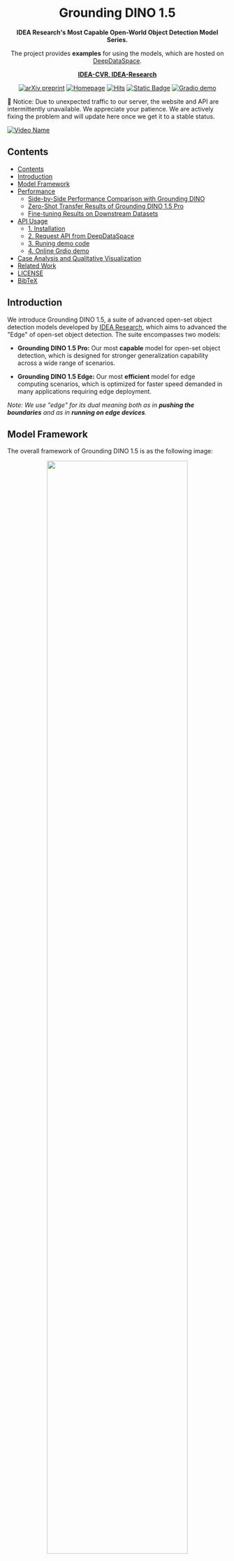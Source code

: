 <h1 align="center">Grounding DINO 1.5</h2>

<div align=center>

  **IDEA Research's Most Capable Open-World Object Detection Model Series.** 

  The project provides **examples** for using the models, which are hosted on [DeepDataSpace](https://deepdataspace.com/home).

  **[IDEA-CVR, IDEA-Research](https://github.com/IDEA-Research)** 

</div>

<div align=center>

[![arXiv preprint](https://img.shields.io/badge/arxiv_2405.10300-blue%3Flog%3Darxiv)](https://arxiv.org/abs/2405.10300)   [![Homepage](https://img.shields.io/badge/homepage-visit-blue)](https://deepdataspace.com/home) [![Hits](https://hits.seeyoufarm.com/api/count/incr/badge.svg?url=https%3A%2F%2Fgithub.com%2FIDEA-Research%2FGrounding-DINO-1.5-API&count_bg=%2390E1ED&title_bg=%23EB7373&icon=&icon_color=%23E9BABA&title=VISITORS&edge_flat=true)](https://hits.seeyoufarm.com) [![Static Badge](https://img.shields.io/badge/Try_Demo!-blue?logo=chainguard&logoColor=green)](https://deepdataspace.com/playground/grounding_dino) [![Gradio demo](https://img.shields.io/badge/%F0%9F%A4%97%20demo-Gradio-ff7c00)](https://huggingface.co/spaces/Mountchicken/Grounding-DINO-1.5)
</div>

🚨 Notice: Due to unexpected traffic to our server, the website and API are intermittently unavailable. We appreciate your patience. We are actively fixing the problem and will update here once we get it to a stable status.

[![Video Name](asset/video_cover.jpg)](https://github.com/Mountchicken/MMOCR_tutorials/assets/65173622/1adb50af-8ebf-4e9c-aa45-b96267ea6622)


## Contents
- [Contents](#contents)
- [Introduction](#introduction)
- [Model Framework](#model-framework)
- [Performance](#performance)
  - [Side-by-Side Performance Comparison with Grounding DINO](#side-by-side-performance-comparison-with-grounding-dino)
  - [Zero-Shot Transfer Results of Grounding DINO 1.5 Pro](#zero-shot-transfer-results-of-grounding-dino-15-pro)
  - [Fine-tuning Results on Downstream Datasets](#fine-tuning-results-on-downstream-datasets)
- [API Usage](#api-usage)
  - [1. Installation](#1-installation)
  - [2. Request API from DeepDataSpace](#2-request-api-from-deepdataspace)
  - [3. Runing demo code](#3-runing-demo-code)
  - [4. Online Grdio demo](#4-online-grdio-demo)
- [Case Analysis and Qualitative Visualization](#case-analysis-and-qualitative-visualization)
- [Related Work](#related-work)
- [LICENSE](#license)
- [BibTeX](#bibtex)

## Introduction

We introduce Grounding DINO 1.5, a suite of advanced open-set object detection models developed by [IDEA Research](https://github.com/IDEA-Research), which aims to advanced the "Edge" of open-set object detection. The suite encompasses two models:

- **Grounding DINO 1.5 Pro:** Our most **capable** model for open-set object detection, which is designed for stronger generalization capability across a wide range of scenarios.

- **Grounding DINO 1.5 Edge:** Our most **efficient** model for edge computing scenarios, which is optimized for faster speed demanded in many applications requiring edge deployment.

<p align="left"><em>Note: We use "edge" for its dual meaning both as in <b>pushing the boundaries</b> and as in <b>running on edge devices</b>.</em></p>


## Model Framework

The overall framework of Grounding DINO 1.5 is as the following image:

<div align="center">
  <img src="./asset/gd1.5_overall_framework.png" width="80%">
</div>

Grounding DINO 1.5 Pro preserves the core architecture of Grounding DINO which employs a deep early fusion architecture.

## Performance

### Side-by-Side Performance Comparison with Grounding DINO

<div align="center">
  <img src="./asset/zeroshot.png" width="80%">
</div>

### Zero-Shot Transfer Results of Grounding DINO 1.5 Pro

<table align="center">
<thead>
  <tr>
    <th>Model</th>
    <th>COCO <br><sup><sup>(AP box)</sup></sup></th>
    <th>LVIS-minival <br><sup><sup>(AP all)</sup></sup></th>
    <th>LVIS-minival <br><sup><sup>(AP rare)</sup></sup></th>
    <th>LVIS-val <br><sup><sup>(AP all)</sup></sup></th>
    <th>LVIS-val <br><sup><sup>(AP rare)</sup></sup></th>
    <th>ODinW35 <br><sup><sup>(AP avg)</sup></sup></th>
    <th>ODinW13 <br><sup><sup>(AP avg)</sup></sup></th>
  </tr>
</thead>
<tbody align="center">
  <tr>
    <td>Other Best<br>Open-Set Model</td>
    <td>53.4<br><sup><sup>(OmDet-Turbo)</sup></sup></td>
    <td>47.6<br><sup><sup>(T-Rex2 visual)</sup></sup></td>
    <td>45.4<br><sup><sup>(T-Rex2 visual)</sup></sup></td>
    <td>45.3<br><sup><sup>(T-Rex2 visual)</sup></sup></td>
    <td>43.8<br><sup><sup>(T-Rex2 visual)</sup></sup></td>
    <td>30.1<br><sup><sup>(OmDet-Turbo)</sup></sup></td>
    <td><b>59.8</b><br><sup><sup>(APE-B)</sup></sup></td>
  </tr>
  <tr>
    <td>DetCLIPv3</td>
    <td> - </td>
    <td>48.8</td>
    <td>49.9</td>
    <td>41.4</td>
    <td>41.4</td>
    <td> - </td>
    <td> - </td>
  </tr>
  <tr>
    <td>Grounding DINO</td>
    <td>52.5</td>
    <td>27.4</td>
    <td>18.1</td>
    <td> - </td>
    <td> - </td>
    <td> 26.1 </td>
    <td> 56.9 </td>
  </tr>
  <tr>
    <td>T-Rex2 (text)</td>
    <td>52.2</td>
    <td>54.9</td>
    <td>49.2</td>
    <td> 45.8 </td>
    <td> 42.7 </td>
    <td> 22.0 </td>
    <td> - </td>
  </tr>
  <tr>
    <td><b>Grounding DINO 1.5 Pro</b></td>
    <td><b>54.3</b></td>
    <td><b>55.7</b></td>
    <td><b>56.1</b></td>
    <td><b>47.6</b></td>
    <td><b>44.6</b></td>
    <td><b>30.2</b></td>
    <td>58.7</td>
  </tr>
</tbody>
</table>

- Grounding DINO 1.5 Pro achieves **SOTA** performance on COCO, LVIS-minival, LVIS-val, and ODinW35 **zero-shot** transfer benchmarks.

### Fine-tuning Results on Downstream Datasets

<table align="center">
<thead>
  <tr>
    <th>Model</th>
    <th>LVIS-minival <br><sup><sup>(AP all)</sup></sup></th>
    <th>LVIS-minival <br><sup><sup>(AP rare)</sup></sup></th>
    <th>LVIS-val <br><sup><sup>(AP all)</sup></sup></th>
    <th>LVIS-val <br><sup><sup>(AP rare)</sup></sup></th>
    <th>ODinW35 <br><sup><sup>(AP avg)</sup></sup></th>
    <th>ODinW13 <br><sup><sup>(AP avg)</sup></sup></th>
  </tr>
</thead>
<tbody align="center">
  <tr>
    <td>GLIPv2</td>
    <td>59.8</td>
    <td>-</td>
    <td>-</td>
    <td>-</td>
    <td> - </td>
    <td> 70.4 </td>
  </tr>
  <tr>
    <td>OWL-ST + FT †</td>
    <td>54.4</td>
    <td>46.1</td>
    <td>49.4</td>
    <td>44.6</td>
    <td> - </td>
    <td> - </td>
  </tr>
  <tr>
    <td>DetCLIPv2</td>
    <td>58.3</td>
    <td>60.1</td>
    <td>53.1</td>
    <td> 49.0 </td>
    <td> - </td>
    <td> 70.4 </td>
  </tr>
  <tr>
    <td>DetCLIPv3</td>
    <td> 60.5 </td>
    <td> 60.7 </td>
    <td> - </td>
    <td>-</td>
    <td>-</td>
    <td> 72.1 </td>
  </tr>
  <tr>
    <td>DetCLIPv3 †</td>
    <td>60.8</td>
    <td>56.7</td>
    <td>54.1</td>
    <td>45.8</td>
    <td> - </td>
    <td> - </td>
  </tr>
  <tr>
    <td>Grounding DINO 1.5 Pro (zero-shot)</td>
    <td>55.7</td>
    <td>56.1</td>
    <td>47.6</td>
    <td>44.6</td>
    <td>30.2</td>
    <td>58.7</td>
  </tr>
  <tr>
    <td><b>Grounding DINO 1.5 Pro</b></td>
    <td><b>68.1</b></td>
    <td><b>68.7</b></td>
    <td><b>63.5</b></td>
    <td><b>64.0</b></td>
    <td><b>70.6</b></td>
    <td><b>72.4</b></td>
  </tr>
</tbody>
</table>

- † indicates results of fine-tuning with LVIS base categories only.

## API Usage
### 1. Installation

```bash
pip install -v -e .
```

### 2. Request API from DeepDataSpace

Refer to the DeepDataSpace for API keys: https://deepdataspace.com/request_api


### 3. Runing demo code

```bash
python demo/demo.py --token <API_TOKEN>
```

### 4. Online Grdio demo
```bash
python gradio_app.py --token <API_TOKEN>
```

## Case Analysis and Qualitative Visualization

<details close>
<summary> <b> Common Object Detection </b> </summary>

<div align="center">
  <img src="./asset/qualitative_visualization/common_object_vis.png" width="100%">
</div>

<div align="center">
  <img src="./asset/qualitative_visualization/common_object_vis2.png" width="100%">
</div>

</details>

<p></p>

<details close>
<summary> <b> Long-tailed Object Detection </b> </summary>

<div align="center">
  <img src="./asset/qualitative_visualization/longtail_object_vis.png" width="100%">
</div>

</details>

<p></p>

<details close>
<summary> <b> Short Caption Grounding </b> </summary>

<div align="center">
  <img src="./asset/qualitative_visualization/short_caption_vis.png" width="100%">
</div>

</details>

<p></p>

<details close>
<summary> <b> Long Caption Grounding </b> </summary>

<div align="center">
  <img src="./asset/qualitative_visualization/long_caption_vis.png" width="100%">
</div>

<div align="center">
  <img src="./asset/qualitative_visualization/long_caption_vis2.png" width="100%">
</div>

<div align="center">
  <img src="./asset/qualitative_visualization/long_caption_vis3.png" width="100%">
</div>

</details>

<p></p>

<details close>
<summary> <b> Dense Object Detection </b> </summary>

<div align="center">
  <img src="./asset/qualitative_visualization/dense_object_vis.png" width="100%">
</div>

<div align="center">
  <img src="./asset/qualitative_visualization/dense_object_vis2.png" width="100%">
</div>

</details>

<p></p>

<details close>
<summary> <b> Video Object Detection </b> </summary>

<div align="center">
  <img src="./asset/qualitative_visualization/video_object_vis.png" width="100%">
</div>

</details>

<p></p>

<details close>
<summary> <b> Advanced Object Detection on Edge Devices </b> </summary>

<div align="center">
  <img src="./asset/qualitative_visualization/edge_vis.png" width="100%">
</div>

</details>

## Related Work
- [Grounding DINO](https://github.com/IDEA-Research/GroundingDINO): Strong open-set object detection model.
- [Grounded-Segment-Anything](https://github.com/IDEA-Research/Grounded-Segment-Anything): Open-set detection and segmentation model by combining Grounding DINO with SAM.
- [T-Rex/T-Rex2](https://github.com/IDEA-Research/t-rex): Generic open-set detection model supporting both text and visual prompts.

## LICENSE

<details close>
<summary> <b> Grounding DINO 1.5 API License </b> </summary>

Grounding DINO 1.5 is released under the Apache 2.0 license. Please see the [LICENSE](./LICENSE) file for more information.

Copyright (c) IDEA. All rights reserved.

Licensed under the Apache License, Version 2.0 (the "License"); you may not use these files except in compliance with the License. You may obtain a copy of the License at http://www.apache.org/licenses/LICENSE-2.0

Unless required by applicable law or agreed to in writing, software distributed under the License is distributed on an "AS IS" BASIS, WITHOUT WARRANTIES OR CONDITIONS OF ANY KIND, either express or implied. See the License for the specific language governing permissions and limitations under the License.

</details>

## BibTeX

If you find our work helpful for your research, please consider citing the following BibTeX entry.

```BibTeX
@misc{ren2024grounding,
      title={Grounding DINO 1.5: Advance the "Edge" of Open-Set Object Detection}, 
      author={Tianhe Ren and Qing Jiang and Shilong Liu and Zhaoyang Zeng and Wenlong Liu and Han Gao and Hongjie Huang and Zhengyu Ma and Xiaoke Jiang and Yihao Chen and Yuda Xiong and Hao Zhang and Feng Li and Peijun Tang and Kent Yu and Lei Zhang},
      year={2024},
      eprint={2405.10300},
      archivePrefix={arXiv},
      primaryClass={cs.CV}
}
```
